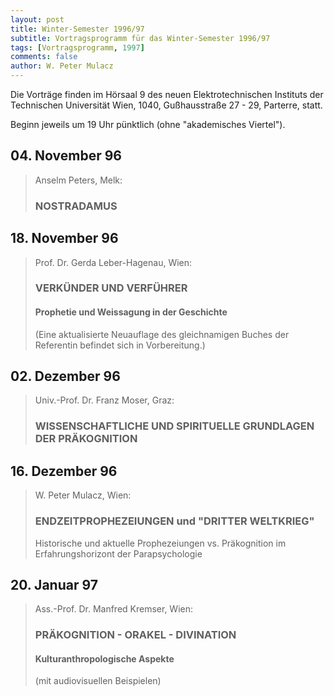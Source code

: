 ```yaml
---
layout: post
title: Winter-Semester 1996/97
subtitle: Vortragsprogramm für das Winter-Semester 1996/97
tags: [Vortragsprogramm, 1997]
comments: false
author: W. Peter Mulacz
---
```


Die Vorträge finden im Hörsaal 9 des neuen Elektrotechnischen Instituts der Technischen Universität Wien, 1040, Gußhausstraße 27 - 29, Parterre, statt.

Beginn jeweils um 19 Uhr pünktlich (ohne "akademisches Viertel").



## 04. November 96
> Anselm Peters, Melk:            
> ### NOSTRADAMUS


## 18. November 96
> Prof. Dr. Gerda Leber-Hagenau, Wien:          
> ### VERKÜNDER UND VERFÜHRER              
> #### Prophetie und Weissagung in der Geschichte
> (Eine aktualisierte Neuauflage des gleichnamigen Buches der Referentin befindet sich in Vorbereitung.)

## 02. Dezember 96
> Univ.-Prof. Dr. Franz Moser, Graz:
> ### WISSENSCHAFTLICHE UND SPIRITUELLE GRUNDLAGEN DER PRÄKOGNITION

## 16. Dezember 96
> W. Peter Mulacz, Wien:            
> ### ENDZEITPROPHEZEIUNGEN und "DRITTER WELTKRIEG"                     
> Historische und aktuelle Prophezeiungen vs. Präkognition im Erfahrungshorizont der Parapsychologie

## 20. Januar 97       	
> Ass.-Prof. Dr. Manfred Kremser, Wien:
> ### PRÄKOGNITION - ORAKEL - DIVINATION        
> #### Kulturanthropologische Aspekte            
> (mit audiovisuellen Beispielen)       
